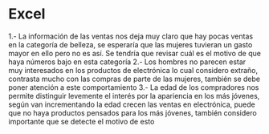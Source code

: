 # Excel

1.-	La información de las ventas nos deja muy claro que hay pocas ventas en la categoría de belleza, se esperaría que las mujeres tuvieran un gasto mayor en ello pero no es así. Se tendría que revisar cuál es el motivo de que haya números bajo en esta categoría
2.-	Los hombres no parecen estar muy interesados en los productos de electrónica lo cual considero extraño, contrasta mucho con las compras de parte de las mujeres, también se debe poner atención a este comportamiento
3.-	La edad de los compradores nos permite distinguir levemente el interés por la apariencia en los más jóvenes, según van incrementando la edad crecen las ventas en electrónica, puede que no haya productos pensados para los más jóvenes, también considero importante que se detecte el motivo de esto
